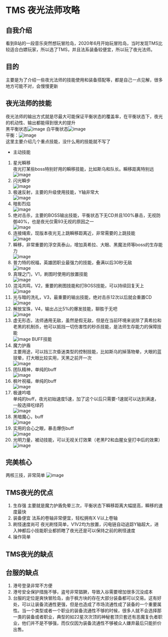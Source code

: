 # TMS 夜光法师攻略
## 自我介绍
看到B站的一段音乐突然想玩冒险岛，2020年6月开始玩冒险岛，当时发现TMS比较适合白嫖玩家，所以选了TMS，并且法系装备较便宜，所以玩了夜光法师。
## 目的
主要是为了介绍一些夜光法师的技能使用和装备搭配等，都是自己一点见解，很多地方可能不对，会慢慢更新
## 夜光法师的技能
夜光法师的输出方式就是尽最大可能保证平衡状态的覆盖率，在平衡状态下，夜光的机动性、输出都能得到很大的提升  
黑平衡状态![image](https://user-images.githubusercontent.com/6283866/156951261-b946da29-8713-4dbf-bbd3-cea769eb1aa9.png)
白平衡状态![image](https://user-images.githubusercontent.com/6283866/156951160-fb2d46d1-fccd-49a8-8002-e0f9c87d0ac1.png)  
平衡：![image](https://user-images.githubusercontent.com/6283866/156951182-5b255110-92b7-4b46-abe5-a2c71fcaef2b.png)  
这里主要介绍几个重点技能，没什么用的技能就不写了  
* 主动技能
1. 星光瞬移  
夜光打某些boss特别好用的瞬移技能，比如斯乌和队长。瞬移距离特别远  
![image](https://user-images.githubusercontent.com/6283866/156515675-0685ffe0-7c59-4d6a-a323-cd762bdb21b7.png)
2. 闪光瞬步  
![image](https://user-images.githubusercontent.com/6283866/156515706-1de46419-0281-47e6-97a9-03be0a0c6512.png)
3. 极速反射，主要的升级使用技能，Y轴非常大  
![image](https://user-images.githubusercontent.com/6283866/156515770-53ba9bb9-8c49-4015-aced-11ac40120e31.png)
4. 暗影烈焰  
![image](https://user-images.githubusercontent.com/6283866/156515791-1b9d5343-ff73-48fd-80c3-4c68ab043a6c.png)
5. 绝对击杀，主要的BOSS输出技能，平衡状态下无CD并且100%暴击，无视防御40%，也是夜光仅需93无视的原因之一  
![image](https://user-images.githubusercontent.com/6283866/156515812-14b0a14a-17da-4aad-82e1-8e86f7ea4b32.png)
6. 连接绳索，现版本夜光无上跳瞬移距离近，非常需要的上跳技能  
![image](https://user-images.githubusercontent.com/6283866/156515850-8783a575-1cb1-406f-8c17-2183f56fbbbe.png)
7. 瞬移，非常重要的浮空真泰山，增加真希拉、大眼、黑魔法师等boss的生存能力  
![image](https://user-images.githubusercontent.com/6283866/156515926-769e1971-8cb5-4681-b616-abb923b9bb08.png)
8. 普力特的祝福，英雄团职业最强力的技能，叠满以后30秒无敌  
![image](https://user-images.githubusercontent.com/6283866/156515986-3d158407-bca6-44f4-b803-a0de9086691b.png)
9. 真理之门，V1，刷图时使用的放置技能  
![image](https://user-images.githubusercontent.com/6283866/156516064-f7bf03d3-8023-4323-8b25-c4c80239d648.png)
10. 混沌共鸣，V2，重要的刷图技能和打BOSS技能，可以持续回复天上  
![image](https://user-images.githubusercontent.com/6283866/156516091-e1a8ce0b-4633-4d6e-a2be-3639212ddfdb.png)
11. 光与暗的洗礼，V3，最重要的输出技能，绝对击杀12次以后就会重置CD  
![image](https://user-images.githubusercontent.com/6283866/156516136-1c6f5ed5-2e1d-4e36-9cf5-371910a181d3.png)
12. 解放宝珠，V4，输出占比5%的爆发技能，聊胜于无吧  
![image](https://user-images.githubusercontent.com/6283866/156516166-c0f9462b-cb2e-47aa-98ac-d2f8e6c18775.png)
13. 虚无形态，法师通用无敌，虽然是假无敌，但是在当前环境来说除了真希拉和老黑的机制杀，他可以抵挡一切伤害性的秒杀技能，是法师生存能力的保障技能  
![image](https://user-images.githubusercontent.com/6283866/156516212-ea7655bb-82e2-4842-bcb0-96d721030435.png)
BUFF技能
1. 魔力护盾  
主要用途，可以挡三次昏迷类型的控制技能，比如斯乌的掉落物晕，大眼的蓝球晕，打大眼比较实用，天黑之前开一次  
![image](https://user-images.githubusercontent.com/6283866/156516269-4bf0def1-b5bd-4efc-9cb0-a5e2a5b3f042.png)
2. 团队精神，单纯的buff  
![image](https://user-images.githubusercontent.com/6283866/156516412-30da1989-063c-44a1-bddc-ef6b40c6d3a6.png)
3. 枫叶祝福，单纯的buff  
![image](https://user-images.githubusercontent.com/6283866/156516467-7e7849ec-48d7-4569-ab12-75e40e49960e.png)
4. 极速吟唱  
单纯的buff，夜光初始速度5速，加了这个以后只需要-1速就可以达到满速，一般选择吃绿药  
![image](https://user-images.githubusercontent.com/6283866/156516536-a7310524-34da-4df3-a348-4a4df7dfca45.png)
5. 黑暗魔心，buff  
![image](https://user-images.githubusercontent.com/6283866/156516600-5ca080a8-4f53-4573-88fe-dfa8ef75de96.png)
6. 实用的会心之眼，暴击爆伤buff  
![image](https://user-images.githubusercontent.com/6283866/156515885-2f9c3e50-1670-4115-be73-0bb0c5d7e9a3.png)
7. 光明力量，被动技能，可以无视关灯效果（老黑P2和血腥女皇打中后的效果）  
![image](https://user-images.githubusercontent.com/6283866/156522062-104dcc76-c9b7-4725-87af-d63ad28ff467.png)

## 完美核心
两核三技，非常简单
![image](https://user-images.githubusercontent.com/6283866/156521446-b50ec0c3-93e7-4316-9e1b-a7bbd66c9294.png)
## TMS夜光的优点
1. 生存强
主要就是魔力护盾免晕三次，平衡状态下瞬移距离大幅提高，瞬移的速度最快
2. 装备便宜
法系的卷轴非常便宜，轻松拥有X V以上卷轴
3. 刷怪速度尚可
夜光刷怪简单，V1V2均为放置，闪电链自动追踪Y轴超大，进入神都后小技能职业都抓瞎了夜光还是可以保持之前的刷怪速度
4. 操作简单
## TMS夜光的缺点
## 台服的缺点
1. 港号登录非常不方便
2. 港号安全保护措施不够，盗号非常猖獗，导致入谷需要增加很多沉没成本
3. 台服的定位是爽快冒险岛，由于枫方块的存在大部分装备都可以交易。这有好处，可以让装备流通性更强，但是也造成了市场流通性成了装备的一个重要属性。当一个类型或者一个职业的装备流通性不够的时候，很多人就不会选择那一类的装备或者职业，典型的如22星次次顶的神秘套顶贝套还有恶魔复仇者职业，他们并不是不够强，而仅仅因为装备流通性不够被众人嫌弃最后只能折价出售。

